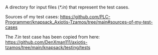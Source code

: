 A directory for input files (_*.in_) that represent the test cases.

Sources of my test cases: https://github.com/PLC-Programmer/knapsack_Axiotis-Tzamos/tree/main#sources-of-my-test-cases

The _7.in_ test case has been copied from here: https://github.com/DenXman111/axiotis-tzamos/tree/main/knapsack/testing/tests
